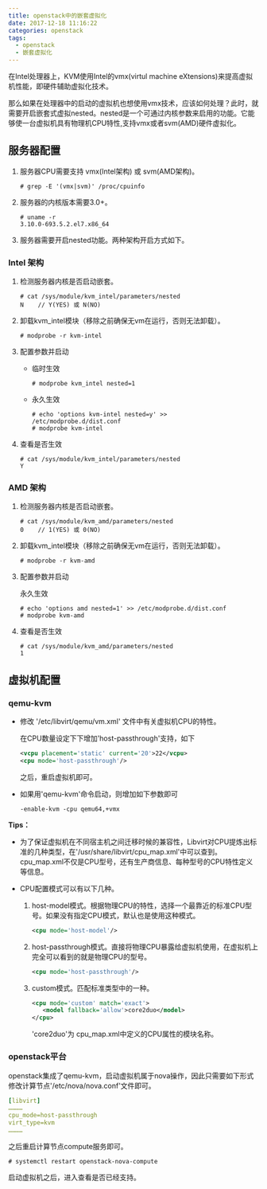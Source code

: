 ```yaml
---
title: openstack中的嵌套虚拟化
date: 2017-12-18 11:16:22
categories: openstack
tags:
  - openstack
  - 嵌套虚拟化
---
```


在Intel处理器上，KVM使用Intel的vmx(virtul machine eXtensions)来提高虚拟机性能，即硬件辅助虚拟化技术。

那么如果在处理器中的启动的虚拟机也想使用vmx技术，应该如何处理？此时，就需要开启嵌套式虚拟nested。nested是一个可通过内核参数来启用的功能。它能够使一台虚拟机具有物理机CPU特性,支持vmx或者svm(AMD)硬件虚拟化。

## 服务器配置

1. 服务器CPU需要支持 vmx(Intel架构) 或 svm(AMD架构)。

   ```shell
   # grep -E '(vmx|svm)' /proc/cpuinfo
   ```

2. 服务器的内核版本需要3.0+。

   ```shell
   # uname -r
   3.10.0-693.5.2.el7.x86_64
   ```

3. 服务器需要开启nested功能。两种架构开启方式如下。

### Intel 架构

1. 检测服务器内核是否启动嵌套。

   ```shell
   # cat /sys/module/kvm_intel/parameters/nested
   N	// Y(YES) 或 N(NO)
   ```

2. 卸载kvm_intel模块（移除之前确保无vm在运行，否则无法卸载）。

   ```shell
   # modprobe -r kvm-intel
   ```

3. 配置参数并启动

   - 临时生效

     ```shell
     # modprobe kvm_intel nested=1
     ```

   - 永久生效

     ```shell
     # echo 'options kvm-intel nested=y' >> /etc/modprobe.d/dist.conf
     # modprobe kvm-intel
     ```

4. 查看是否生效

   ```shell
   # cat /sys/module/kvm_intel/parameters/nested
   Y
   ```

### AMD 架构

1. 检测服务器内核是否启动嵌套。

   ```shell
   # cat /sys/module/kvm_amd/parameters/nested
   0	// 1(YES) 或 0(NO)
   ```

2. 卸载kvm_intel模块（移除之前确保无vm在运行，否则无法卸载）。

   ```shell
   # modprobe -r kvm-amd
   ```

3. 配置参数并启动

   永久生效

   ```shell
   # echo 'options amd nested=1' >> /etc/modprobe.d/dist.conf
   # modprobe kvm-amd
   ```

4. 查看是否生效

   ```shell
   # cat /sys/module/kvm_amd/parameters/nested
   1
   ```

## 虚拟机配置

### qemu-kvm

- 修改 '/etc/libvirt/qemu/vm.xml' 文件中有关虚拟机CPU的特性。

  在CPU数量设定下下增加'host-passthrough'支持，如下

  ```xml
  <vcpu placement='static' current='20'>22</vcpu>
  <cpu mode='host-passthrough'/>
  ```

  之后，重启虚拟机即可。

- 如果用'qemu-kvm'命令启动，则增加如下参数即可

  ```shell
  -enable-kvm -cpu qemu64,+vmx
  ```


**Tips：**

- 为了保证虚拟机在不同宿主机之间迁移时候的兼容性，Libvirt对CPU提炼出标准的几种类型，在'/usr/share/libvirt/cpu_map.xml'中可以查到。cpu_map.xml不仅是CPU型号，还有生产商信息、每种型号的CPU特性定义等信息。

- CPU配置模式可以有以下几种。

  1. host-model模式。根据物理CPU的特性，选择一个最靠近的标准CPU型号。如果没有指定CPU模式，默认也是使用这种模式。

     ```xml
     <cpu mode='host-model'/> 
     ```

  2. host-passthrough模式。直接将物理CPU暴露给虚拟机使用，在虚拟机上完全可以看到的就是物理CPU的型号。

     ```xml
     <cpu mode='host-passthrough'/> 
     ```

  3. custom模式。匹配标准类型中的一种。

     ```xml
     <cpu mode='custom' match='exact'>
     	<model fallback='allow'>core2duo</model>
     </cpu> 
     ```

     'core2duo'为 cpu_map.xml中定义的CPU属性的模块名称。

### openstack平台

openstack集成了qemu-kvm，启动虚拟机属于nova操作，因此只需要如下形式修改计算节点'/etc/nova/nova.conf'文件即可。

```yaml
[libvirt]
…………
cpu_mode=host-passthrough
virt_type=kvm
…………
```

 之后重启计算节点compute服务即可。

```shell
# systemctl restart openstack-nova-compute
```

启动虚拟机之后，进入查看是否已经支持。